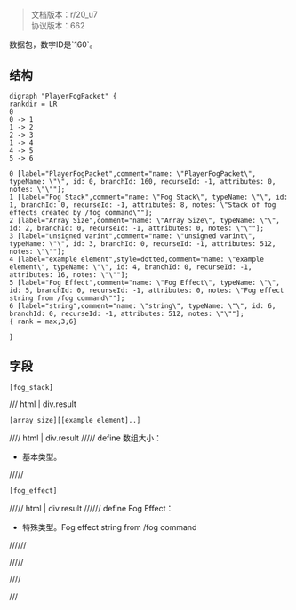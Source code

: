 # <!-- md:samp PlayerFogPacket -->

> 文档版本：r/20_u7<br/>协议版本：662

<!-- md:samp PlayerFogPacket -->数据包，数字ID是`160`。

## 结构

```viz
digraph "PlayerFogPacket" {
rankdir = LR
0
0 -> 1
1 -> 2
2 -> 3
1 -> 4
4 -> 5
5 -> 6

0 [label="PlayerFogPacket",comment="name: \"PlayerFogPacket\", typeName: \"\", id: 0, branchId: 160, recurseId: -1, attributes: 0, notes: \"\""];
1 [label="Fog Stack",comment="name: \"Fog Stack\", typeName: \"\", id: 1, branchId: 0, recurseId: -1, attributes: 8, notes: \"Stack of fog effects created by /fog command\""];
2 [label="Array Size",comment="name: \"Array Size\", typeName: \"\", id: 2, branchId: 0, recurseId: -1, attributes: 0, notes: \"\""];
3 [label="unsigned varint",comment="name: \"unsigned varint\", typeName: \"\", id: 3, branchId: 0, recurseId: -1, attributes: 512, notes: \"\""];
4 [label="example element",style=dotted,comment="name: \"example element\", typeName: \"\", id: 4, branchId: 0, recurseId: -1, attributes: 16, notes: \"\""];
5 [label="Fog Effect",comment="name: \"Fog Effect\", typeName: \"\", id: 5, branchId: 0, recurseId: -1, attributes: 0, notes: \"Fog effect string from /fog command\""];
6 [label="string",comment="name: \"string\", typeName: \"\", id: 6, branchId: 0, recurseId: -1, attributes: 512, notes: \"\""];
{ rank = max;3;6}

}

```

## 字段

```title='PlayerFogPacket'
[fog_stack]
```

/// html | div.result
```title='Fog Stack'
[array_size][[example_element]..]
```

//// html | div.result
///// define
数组大小：<!-- md:samp unsigned varint -->

- 基本类型。


/////
```title='示例元素'
[fog_effect]
```

///// html | div.result
////// define
Fog Effect：[<!-- md:samp string -->](../types/string.md)

- 特殊类型。Fog effect string from /fog command


//////

/////

////

///

